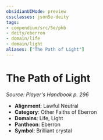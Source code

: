 ```yaml
---
obsidianUIMode: preview
cssclasses: json5e-deity
tags:
- compendium/src/5e/phb
- deity/eberron
- domain/life
- domain/light
aliases: ["The Path of Light"]
---
```

# The Path of Light
*Source: Player's Handbook p. 296* 

- **Alignment**: Lawful Neutral
- **Category**: Other Faiths of Eberron
- **Domains**: Life, Light
- **Pantheon**: Eberron
- **Symbol**: Brilliant crystal